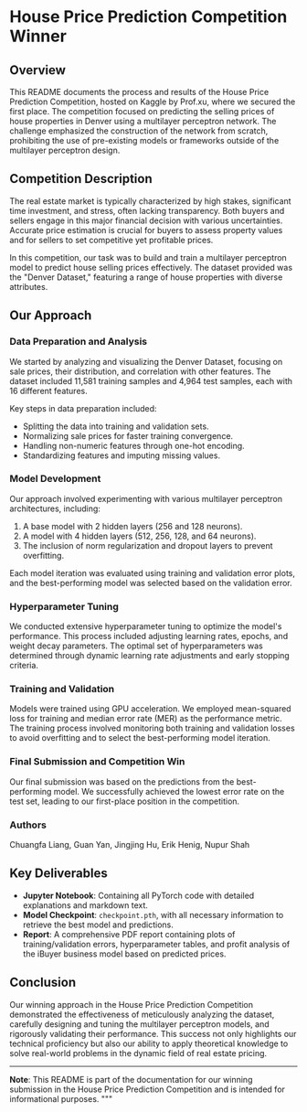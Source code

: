 # House Price Prediction Competition Winner

## Overview

This README documents the process and results of the House Price Prediction Competition, hosted on Kaggle by Prof.xu, where we secured the first place. The competition focused on predicting the selling prices of house properties in Denver using a multilayer perceptron network. The challenge emphasized the construction of the network from scratch, prohibiting the use of pre-existing models or frameworks outside of the multilayer perceptron design.

## Competition Description

The real estate market is typically characterized by high stakes, significant time investment, and stress, often lacking transparency. Both buyers and sellers engage in this major financial decision with various uncertainties. Accurate price estimation is crucial for buyers to assess property values and for sellers to set competitive yet profitable prices.

In this competition, our task was to build and train a multilayer perceptron model to predict house selling prices effectively. The dataset provided was the "Denver Dataset," featuring a range of house properties with diverse attributes.

## Our Approach

### Data Preparation and Analysis

We started by analyzing and visualizing the Denver Dataset, focusing on sale prices, their distribution, and correlation with other features. The dataset included 11,581 training samples and 4,964 test samples, each with 16 different features.

Key steps in data preparation included:

- Splitting the data into training and validation sets.
- Normalizing sale prices for faster training convergence.
- Handling non-numeric features through one-hot encoding.
- Standardizing features and imputing missing values.

### Model Development

Our approach involved experimenting with various multilayer perceptron architectures, including:

1. A base model with 2 hidden layers (256 and 128 neurons).
2. A model with 4 hidden layers (512, 256, 128, and 64 neurons).
3. The inclusion of norm regularization and dropout layers to prevent overfitting.

Each model iteration was evaluated using training and validation error plots, and the best-performing model was selected based on the validation error.

### Hyperparameter Tuning

We conducted extensive hyperparameter tuning to optimize the model's performance. This process included adjusting learning rates, epochs, and weight decay parameters. The optimal set of hyperparameters was determined through dynamic learning rate adjustments and early stopping criteria.

### Training and Validation

Models were trained using GPU acceleration. We employed mean-squared loss for training and median error rate (MER) as the performance metric. The training process involved monitoring both training and validation losses to avoid overfitting and to select the best-performing model iteration.

### Final Submission and Competition Win

Our final submission was based on the predictions from the best-performing model. We successfully achieved the lowest error rate on the test set, leading to our first-place position in the competition.

### Authors
Chuangfa Liang, Guan Yan, Jingjing Hu, Erik Henig, Nupur Shah

## Key Deliverables

- **Jupyter Notebook**: Containing all PyTorch code with detailed explanations and markdown text.
- **Model Checkpoint**: `checkpoint.pth`, with all necessary information to retrieve the best model and predictions.
- **Report**: A comprehensive PDF report containing plots of training/validation errors, hyperparameter tables, and profit analysis of the iBuyer business model based on predicted prices.

## Conclusion

Our winning approach in the House Price Prediction Competition demonstrated the effectiveness of meticulously analyzing the dataset, carefully designing and tuning the multilayer perceptron models, and rigorously validating their performance. This success not only highlights our technical proficiency but also our ability to apply theoretical knowledge to solve real-world problems in the dynamic field of real estate pricing.

---

**Note**: This README is part of the documentation for our winning submission in the House Price Prediction Competition and is intended for informational purposes.
"""


